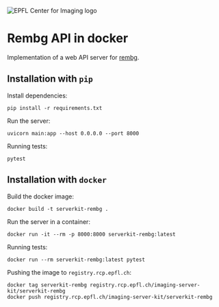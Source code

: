 ![EPFL Center for Imaging logo](https://imaging.epfl.ch/resources/logo-for-gitlab.svg)
# Rembg API in docker

Implementation of a web API server for [rembg](https://github.com/danielgatis/rembg).

## Installation with `pip`

Install dependencies:

```
pip install -r requirements.txt
```

Run the server:

```
uvicorn main:app --host 0.0.0.0 --port 8000
```

Running tests:

```
pytest
```

## Installation with `docker`

Build the docker image:

```
docker build -t serverkit-rembg .
```

Run the server in a container:

```
docker run -it --rm -p 8000:8000 serverkit-rembg:latest
```

Running tests:

```
docker run --rm serverkit-rembg:latest pytest
```

Pushing the image to `registry.rcp.epfl.ch`:

```
docker tag serverkit-rembg registry.rcp.epfl.ch/imaging-server-kit/serverkit-rembg
docker push registry.rcp.epfl.ch/imaging-server-kit/serverkit-rembg
```